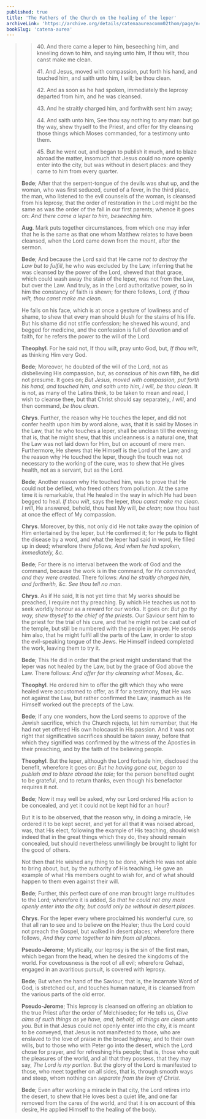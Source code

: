```yaml
---
published: true
title: 'The Fathers of the Church on the healing of the leper'
archiveLink: 'https://archive.org/details/catenaaureacomm02thom/page/n43?view=theater'
bookSlug: 'catena-aurea'
---
```


>> 40\. And there came a leper to him, beseeching him, and kneeling down to him, and saying unto him, If thou wilt, thou canst make me clean.
>> 
>> 41\. And Jesus, moved with compassion, put forth his hand, and touched him, and saith unto him, I will; be thou clean.
>> 
>> 42\. And as soon as he had spoken, immediately the leprosy departed from him, and he was cleansed.
>> 
>> 43\. And he straitly charged him, and forthwith sent him away;
>> 
>> 44\. And saith unto him, See thou say nothing to any man: but go thy way, shew thyself to the Priest, and offer for thy cleansing those things which Moses commanded, for a testimony unto them.
>> 
>> 45\. But he went out, and began to publish it much, and to blaze abroad the matter, insomuch that Jesus could no more openly enter into the city, but was without in desert places: and they came to him from every quarter.
> 
> **Bede**; After that the serpent-tongue of the devils was shut up, and the woman, who was first seduced, cured of a fever, in the third place, the man, who listened to the evil counsels of the woman, is cleansed from his leprosy, that the order of restoration in the Lord might be the same as was the order of the fall in our first parents; whence it goes on: *And there came a leper to him, beseeching him*.
> 
> **Aug**. Mark puts together circumstances, from which one may infer that he is the same as that one whom Matthew relates to have been cleansed, when the Lord came down from the mount, after the sermon.
> 
> **Bede**; And because the Lord said that He came *not to destroy the Law but to fulfill*, he who was excluded by the Law, inferring that he was cleansed by the power of the Lord, shewed that that grace, which could wash away the stain of the leper, was not from the Law, but over the Law. And truly, as in the Lord authoritative power, so in him the constancy of faith is shewn; for there follows, *Lord, if thou wilt, thou canst make me clean*.
> 
> He falls on his face, which is at once a gesture of lowliness and of shame, to shew that every man should blush for the stains of his life. But his shame did not stifle confession; he shewed his wound, and begged for medicine, and the confession is full of devotion and of faith, for he refers the power to the will of the Lord.
> 
> **Theophyl**. For he said not, If thou wilt, pray unto God, but, *If thou wilt*, as thinking Him very God.
> 
> **Bede**; Moreover, he doubted of the will of the Lord, not as disbelieving His compassion, but, as conscious of his own filth, he did not presume. It goes on; *But Jesus, moved with compassion, put forth his hand, and touched him, and saith unto him, I will, be thou clean*. It is not, as many of the Latins think, to be taken to mean and read, I wish to cleanse thee, but that Christ should say separately, *I will*, and then command, *be thou clean*.
> 
> **Chrys**. Further, the reason why He touches the leper, and did not confer health upon him by word alone, was, that it is said by Moses in the Law, that he who touches a leper, shall be unclean till the evening; that is, that he might shew, that this uncleanness is a natural one, that the Law was not laid down for Him, but on account of mere men. Furthermore, He shews that He Himself is the Lord of the Law; and the reason why He touched the leper, though the touch was not necessary to the working of the cure, was to shew that He gives health, not as a servant, but as the Lord.
> 
> **Bede**; Another reason why He touched him, was to prove that He could not be defiled, who freed others from pollution. At the same time it is remarkable, that He healed in the way in which He had been begged to heal. *If thou wilt*, says the leper, *thou canst make me clean*. *I will*, He answered, behold, thou hast My will, *be clean*; now thou hast at once the effect of My compassion.
> 
> **Chrys**. Moreover, by this, not only did He not take away the opinion of Him entertained by the leper, but He confirmed it; for He puts to flight the disease by a word, and what the leper had said in word, He filled up in deed; wherefore there *follows, And when he had spoken, immediately, &c*.
> 
> **Bede**; For there is no interval between the work of God and the command, because the work is in the command, for *He commanded, and they were created*. There follows: *And he straitly charged him, and forthwith, &c. See thou tell no man.*
> 
> **Chrys**. As if He said, It is not yet time that My works should be preached, I require not thy preaching. By which He teaches us not to seek worldly honour as a reward for our works. It goes on: *But go thy way, shew thyself to the chief of the priests*. Our Saviour sent him to the priest for the trial of his cure, and that he might not be cast out of the temple, but still be numbered with the people in prayer. He sends him also, that he might fulfil all the parts of the Law, in order to stop the evil-speaking tongue of the Jews. He Himself indeed completed the work, leaving them to try it.
> 
> **Bede**; This He did in order that the priest might understand that the leper was not healed by the Law, but by the grace of God above the Law. There follows: *And offer for thy cleansing what Moses, &c*.
> 
> **Theophyl**. He ordered him to offer the gift which they who were healed were accustomed to offer, as if for a testimony, that He was not against the Law, but rather confirmed the Law, inasmuch as He Himself worked out the precepts of the Law.
> 
> **Bede**; If any one wonders, how the Lord seems to approve of the Jewish sacrifice, which the Church rejects, let him remember, that He had not yet offered His own holocaust in His passion. And it was not right that significative sacrifices should be taken away, before that which they signified was confirmed by the witness of the Apostles in their preaching, and by the faith of the believing people.
> 
> **Theophyl**. But the leper, although the Lord forbade him, disclosed the benefit, wherefore it goes on: *But he having gone out, began to publish and to blaze abroad the tale*; for the person benefited ought to be grateful, and to return thanks, even though his benefactor requires it not.
> 
> **Bede**; Now it may well be asked, why our Lord ordered His action to be concealed, and yet it could not be kept hid for an hour?
> 
> But it is to be observed, that the reason why, in doing a miracle, He ordered it to be kept secret, and yet for all that it was noised abroad, was, that His elect, following the example of His teaching, should wish indeed that in the great things which they do, they should remain concealed, but should nevertheless unwillingly be brought to light for the good of others.
> 
> Not then that He wished any thing to be done, which He was not able to bring about, but, by the authority of His teaching, He gave an example of what His members ought to wish for, and of what should happen to them even against their will.
> 
> **Bede**; Further, this perfect cure of one man brought large multitudes to the Lord; wherefore it is added, *So that he could not any more openly enter into the city, but could only be without in desert places.*
> 
> **Chrys**. For the leper every where proclaimed his wonderful cure, so that all ran to see and to believe on the Healer; thus the Lord could not preach the Gospel, but walked in desert places; wherefore there follows, *And they came together to him from all places*.
> 
> **Pseudo-Jerome**; Mystically, our leprosy is the sin of the first man, which began from the head, when he desired the kingdoms of the world. For covetousness is the root of all evil; wherefore Gehazi, engaged in an avaritious pursuit, is covered with leprosy.
> 
> **Bede**; But when the hand of the Saviour, that is, the Incarnate Word of God, is stretched out, and touches human nature, it is cleansed from the various parts of the old error.
> 
> **Pseudo-Jerome**; This leprosy is cleansed on offering an oblation to the true Priest after the order of Melchisedec; for He tells us, *Give alms of such things as ye have, and, behold, all things are clean unto you*. But in that Jesus could not openly enter into the city, it is meant to be conveyed, that Jesus is not manifested to those, who are enslaved to the love of praise in the broad highway, and to their own wills, but to those who with Peter go into the desert, which the Lord chose for prayer, and for refreshing His people; that is, those who quit the pleasures of the world, and all that they possess, that they may say, *The Lord is my portion*. But the glory of the Lord is manifested to those, who meet together on all sides, that is, through smooth ways and steep, whom nothing can *separate from the love of Christ*.
> 
> **Bede**; Even after working a miracle in that city, the Lord retires into the desert, to shew that He loves best a quiet life, and one far removed from the cares of the world, and that it is on account of this desire, He applied Himself to the healing of the body.
